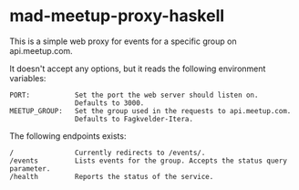 # mad-meetup-proxy-haskell

This is a simple web proxy for events for a specific group on api.meetup.com.

It doesn't accept any options, but it reads the following environment variables:

    PORT:           Set the port the web server should listen on.
                    Defaults to 3000.
    MEETUP_GROUP:   Set the group used in the requests to api.meetup.com.
                    Defaults to Fagkvelder-Itera.

The following endpoints exists:

    /               Currently redirects to /events/.
    /events         Lists events for the group. Accepts the status query parameter.
    /health         Reports the status of the service.
